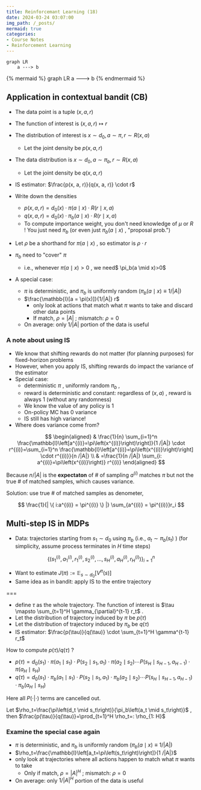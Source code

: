 ```yaml
---
title: Reinforcemant Learning (18)
date: 2024-03-24 03:07:00
img_path: /_posts/
mermaid: true
categories:
- Course Notes
- Reinforcement Learning
---
```


```mermaid
graph LR
    a ---> b
```

{% mermaid %}
graph LR
    a ---> b
{% endmermaid %}

## Application in contextual bandit (CB)

- The data point is a tuple $(x, a, r)$
- The function of interest is $(x, a, r) \mapsto r$
- The distribution of interest is $x \sim d_0, a \sim \pi, r \sim R(x, a)$
  - Let the joint density be $p(x, a, r)$
- The data distribution is $x \sim d_0, a \sim \pi_b, r \sim R(x, a)$
  - Let the joint density be $q(x, a, r)$
- IS estimator: $\frac{p(x, a, r)}{q(x, a, r)} \cdot r$
- Write down the densities
  - $p(x, a, r)=d_0(x) \cdot \pi(a \mid x) \cdot R(r \mid x, a)$
  - $q(x, a, r)=d_0(x) \cdot \pi_b(a \mid x) \cdot R(r \mid x, a)$
  - To compute importance weight, you don't need knowledge of $\mu$ or $R$ ! You just need $\pi_b$ (or even just $\pi_b(a \mid x)$ , "proposal prob.")

- Let $\rho$ be a shorthand for $\pi(a \mid x)$ , so estimator is $\rho \cdot r$
- $\pi_b$ need to "cover" $\pi$
  - i.e., whenever $\pi(a \mid x)>0$  , we need$ \pi_b(a \mid x)>0$
- A special case:
  - $\pi$ is deterministic, and $\pi_b$ is uniformly random $\left(\pi_b(a \mid x) \equiv 1 /|A|\right)$
  - $\frac{\mathbb{I}[a = \pi(x)]}{1/|A|} r$
    - only look at actions that match what $\pi$ wants to take and discard other data points
    - If match, $\rho=|A|$ ; mismatch: $\rho=0$
  - On average: only $1 /|A|$ portion of the data is useful

### A note about using IS

- We know that shifting rewards do not matter (for planning purposes) for fixed-horizon problems
- However, when you apply IS, shifting rewards do impact the variance of the estimator
- Special case:
  - deterministic $\pi$ , uniformly random $\pi_b$ ,
  - reward is deterministic and constant: regardless of $(x, a)$ , reward is always 1 (without any randomness)
  - We know the value of any policy is 1
  - On-policy MC has 0 variance
  - IS still has high variance!
- Where does variance come from?

$$
\begin{aligned}
& \frac{1}{n} \sum_{i=1}^n \frac{\mathbb{I}\left[a^{(i)}=\pi\left(x^{(i)}\right)\right]}{1 /|A|} \cdot r^{(i)}=\sum_{i=1}^n \frac{\mathbb{I}\left[a^{(i)}=\pi\left(x^{(i)}\right)\right] \cdot r^{(i)}}{n /|A|} \\
& =\frac{1}{n /|A|} \sum_{i: a^{(i)}=\pi\left(x^{(i)}\right)} r^{(i)}
\end{aligned}
$$

Because $n / | A|$ is the **expectaton** of # of sampling $a^{(i)}$ matches $\pi$ but not the true # of matched samples, which causes variance.

Solution: use true # of matched samples as denometer,

$$
\frac{1}{| \{ i:a^{(i)} = \pi^{(i)} \} |} \sum_{a^{(i)} = \pi^{(i)}}r_i
$$

## Multi-step IS in MDPs

- Data: trajectories starting from $s_1 \sim d_0$ using $\pi_b$ (i.e., $a_t \sim \pi_b\left(s_t\right)$ )
(for simplicity, assume process terminates in $H$ time steps)

$$
\left\{\left(s_1^{(i)}, a_1^{(i)}, r_1^{(i)}, s_2^{(i)}, \ldots, s_H^{(i)}, a_H^{(i)}, r_H^{(i)}\right)\right\}_{i=1}^n
$$

- Want to estimate $J(\pi):=\mathbb{E}_{s \sim d_0}\left[V^\pi(s)\right]$
- Same idea as in bandit: apply IS to the entire trajectory

===

- define $\tau$ as the whole trajectory. The function of interest is $\tau \mapsto \sum_{t=1}^H \gamma_{\partial}^{t-1} r_t$ .
- Let the distribution of trajectory induced by $\pi$ be $p(\tau)$
- Let the distribution of trajectory induced by $\pi_b$ be $q(\tau)$
- IS estimator: $\frac{p(\tau)}{q(\tau)} \cdot \sum_{t=1}^H \gamma^{t-1} r_t$

How to compute $p(\tau)/q(\tau)$ ?

- $p(\tau)=d_0\left(s_1\right) \cdot \pi\left(a_1 \mid s_1\right) \cdot P\left(s_2 \mid s_1, a_1\right) \cdot \pi\left(a_2 \mid s_2\right) \cdots P\left(s_H \mid s_{H-1}, a_{H-1}\right) \cdot \pi\left(a_H \mid s_H\right)$
- $q(\tau)=d_0\left(s_1\right) \cdot \pi_b\left(a_1 \mid s_1\right) \cdot P\left(s_2 \mid s_1, a_1\right) \cdot \pi_b\left(a_2 \mid s_2\right) \cdots P\left(s_H \mid s_{H-1}, a_{H-1}\right) \cdot \pi_b\left(a_H \mid s_H\right)$

Here all $P(\cdot|\cdot)$ terms are cancelled out.

Let $\rho_t=\frac{\pi\left(d_t \mid s_t\right)}{\pi_b\left(a_t \mid s_t\right)}$ , then $\frac{p(\tau)}{q(\tau)}=\prod_{t=1}^H \rho_t=: \rho_{1: H}$

### Examine the special case again

- $\pi$ is deterministic, and $\pi_b$ is uniformly random $\left(\pi_b(a \mid x) \equiv 1 /|A|\right)$
- $\rho_t=\frac{\mathbb{I}\left[a_t=\pi\left(s_t\right)\right]}{1 /|A|}$
- only look at trajectories where all actions happen to match what $\pi$ wants to take
  - Only if match, $\rho=|A|^H$ ; mismatch: $\rho=0$
- On average: only $1 /| A|^H$ portion of the data is useful
